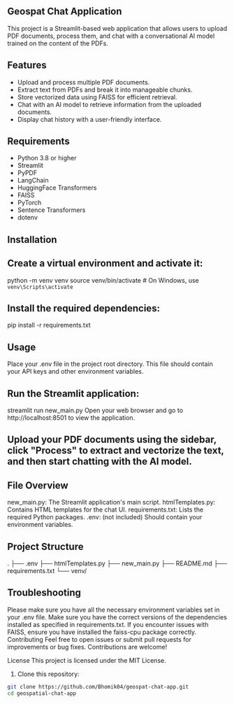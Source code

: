 ## Geospat Chat Application

This project is a Streamlit-based web application that allows users to upload PDF documents, process them, and chat with a conversational AI model trained on the content of the PDFs.

## Features

- Upload and process multiple PDF documents.
- Extract text from PDFs and break it into manageable chunks.
- Store vectorized data using FAISS for efficient retrieval.
- Chat with an AI model to retrieve information from the uploaded documents.
- Display chat history with a user-friendly interface.

## Requirements

- Python 3.8 or higher
- Streamlit
- PyPDF
- LangChain
- HuggingFace Transformers
- FAISS
- PyTorch
- Sentence Transformers
- dotenv

## Installation



## Create a virtual environment and activate it:

python -m venv venv
source venv/bin/activate  # On Windows, use `venv\Scripts\activate`

## Install the required dependencies:

pip install -r requirements.txt

## Usage
Place your .env file in the project root directory. This file should contain your API keys and other environment variables.

## Run the Streamlit application:

streamlit run new_main.py
Open your web browser and go to http://localhost:8501 to view the application.

## Upload your PDF documents using the sidebar, click "Process" to extract and vectorize the text, and then start chatting with the AI model.

## File Overview
new_main.py: The Streamlit application's main script.
htmlTemplates.py: Contains HTML templates for the chat UI.
requirements.txt: Lists the required Python packages.
.env: (not included) Should contain your environment variables.
## Project Structure
.
├── .env
├── htmlTemplates.py
├── new_main.py
├── README.md
├── requirements.txt
└── venv/
## Troubleshooting
Please make sure you have all the necessary environment variables set in your .env file.
Make sure you have the correct versions of the dependencies installed as specified in requirements.txt.
If you encounter issues with FAISS, ensure you have installed the faiss-cpu package correctly.
Contributing
Feel free to open issues or submit pull requests for improvements or bug fixes. Contributions are welcome!

License
This project is licensed under the MIT License.

1. Clone this repository:

```sh
git clone https://github.com/Bhomik04/geospat-chat-app.git
cd geospatial-chat-app
